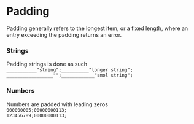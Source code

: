 # Padding

Padding generally refers to the longest item, or a fixed length, where an entry exceeding the padding returns an error.

### Strings

Padding strings is done as such<br>
`___________"string";__________"longer string";`<br>
`_________________"";____________"smol string";`<br>

### Numbers

Numbers are padded with leading zeros<br>
`000000005;00000000113;`<br>
`123456789;00000000113;`<br>